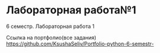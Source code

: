 # Лабораторная работа№1
6 семестр. Лабораторная работа 1

Ссылка на портфолио(все задания) https://github.com/KsushaSeliv/Portfolio-python-6-semestr-
